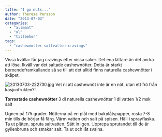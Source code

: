 ```yaml
---
title: "I go nuts..."
author: Therese Persson
date: "2013-07-03"
categories: 
  - "allmant"
  - "ol"
  - "tillbehor"
tags: 
  - "cashewnotter-saltvatten-cravings"
---
```


Vissa kvällar får jag cravings efter vissa saker. Det ena lättare än det andra att lösa. Ikväll var det saltade cashewnötter. Detta är starkt beroendeframkallande så se till att det alltid finns naturella cashewnötter i skåpet.  
  
![20130703-222730.jpg](/static/img/20130703-222730.jpg) Vet ni att cashewnöt inte är en nöt, utan ett frö från kasjunfrukten?!

**Torrostade cashewnötter** 3 dl naturella cashewnötter 1 dl vatten 1/2 msk salt

Ugnen på 175 grader. Nötterna på en plåt med bakplåtspapper, rosta 7-8 min tills de börjar få färg. Värm vatten och salt på spisen. Häll i sprayflaska. Ta ut plåten, spruta saltvatten. Sätt in igen. Upprepa sprutandet till de är gyllenbruna och smakar salt. Ta ut och låt svalna.
